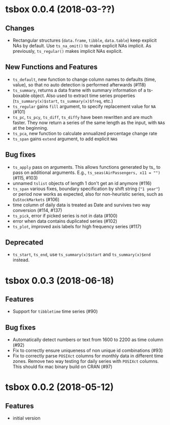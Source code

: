 # tsbox 0.0.4 (2018-03-??)

## Changes

- Rectangular structures (`data.frame`, `tibble`, `data.table`) keep explicit
  NAs by default. Use `ts_na_omit()` to make explicit NAs implicit. As
  previously, `ts_regular()` makes implicit NAs explicit.


## New Functions and Features

- `ts_default`, new function to change column names to defaults (time, value), so
  that no auto detection is performed afterwards (#118)
- `ts_summary`, returns a data frame with summary information of a ts-boxable
  object. Also used to extract time series properties (`ts_summary(x)$start`,
  `ts_summary(x)$freq`, etc.)
- `ts_regular` gains `fill` argument, to specify replacement value for `NA` (#101)
- `ts_pc`, `ts_pcy`, `ts_diff`, `ts_diffy` have been rewritten and are much
  faster. They now return a series of the same length as the input, with `NA`s
  at the beginning.
- `ts_pca`, new function to calculate annualized percentage change rate
- `ts_span` gains `extend` argument, to add explicit `NA`s


## Bug fixes

- `ts_apply` pass on arguments. This allows functions generated by ts_ to pass
  on additional arguments. E.g., `ts_seas(AirPassengers, x11 = "")` (#115, #103)
- unnamed `tslist` objects of length 1 don't get an id anymore (#116)
- `ts_span` various fixes, boundary specification by shift string (`"1 year"`)
  or period now works as expected, also for non-heuristic series, such as
  `EuStockMarkets` (#106)
- time column of daily data is treated as Date and survives two way conversion
  (#114, #137)
- `ts_pick`, error if picked series is not in data (#100)
- error when data contains duplicated series (#102)
- `ts_plot`, improved axis labels for high frequency series (#117)


## Deprecated

- `ts_start`, `ts_end`, use `ts_summary(x)$start` and `ts_summary(x)$end`
  instead.


# tsbox 0.0.3 (2018-06-18)

## Features

- Support for `tibbletime` time series (#90)

## Bug fixes

- Automatically detect numbers or text from 1600 to 2200 as time column (#92)
- Fix to correctly ensure uniqueness of non unique id combinations (#93)
- Fix to correctly parse `POSIXct` columns for monthly data in different time
  zones. Remove two way testing for daily series with `POSIXct` columns. This
  should fix mac binary build on CRAN (#97)

# tsbox 0.0.2 (2018-05-12)

## Features

- initial version


